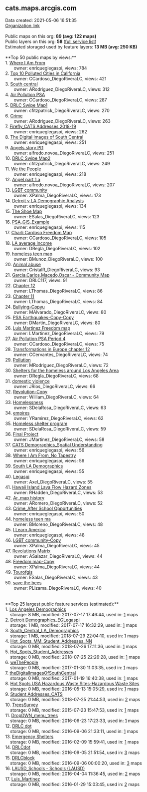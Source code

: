 <h2>cats.maps.arcgis.com</h2> Data created: 2021-05-06 16:51:35 <br /><a target='new' href='https://cats.maps.arcgis.com'>Organization link</a><br /><br />Public maps on this org: <b>89 (avg: 122 maps)</b><br />Public layers on this org: <b>58 </b>(<a target='new' href='https://services.arcgis.com/9JROoDxkx2Ma4jBd/ArcGIS/rest/services'>full service list</a>)<br />Estimated storaged used by feature layers: <b>13 MB (avg: 250 KB)</b><br /><br />**Top 50 public maps by views:**<br />  1. <a target='new' href='https://www.arcgis.com/home/item.html?id=68116ffd577a4aec8e43aecf8a619abc'>Where I Am From</a> <br />  &nbsp;&nbsp;&nbsp;&nbsp; &nbsp;&nbsp;owner: enriqueglegaspi, views: 784<br />  2. <a target='new' href='https://www.arcgis.com/home/item.html?id=d6eca21c26f44fc689588b7de748dacd'>Top 10 Polluted Cities in California</a> <br />  &nbsp;&nbsp;&nbsp;&nbsp; &nbsp;&nbsp;owner: CCardoso_DiegoRiveraLC, views: 421<br />  3. <a target='new' href='https://www.arcgis.com/home/item.html?id=27be6f6c6439419e8c31b4899819502f'>South central</a> <br />  &nbsp;&nbsp;&nbsp;&nbsp; &nbsp;&nbsp;owner: ARodriguez_DiegoRiveraLC, views: 312<br />  4. <a target='new' href='https://www.arcgis.com/home/item.html?id=0fe198ee35ef4b3284add70d7f160797'>Air Pollution PSA</a> <br />  &nbsp;&nbsp;&nbsp;&nbsp; &nbsp;&nbsp;owner: CCardoso_DiegoRiveraLC, views: 287<br />  5. <a target='new' href='https://www.arcgis.com/home/item.html?id=2612351abaf14873b725ee9b977e54c7'>DRLC Swipe Map1</a> <br />  &nbsp;&nbsp;&nbsp;&nbsp; &nbsp;&nbsp;owner: cfitzpatrick_DiegoRiveraLC, views: 270<br />  6. <a target='new' href='https://www.arcgis.com/home/item.html?id=aab7c6d72ce041018c42149adfe9dc7f'>Crime</a> <br />  &nbsp;&nbsp;&nbsp;&nbsp; &nbsp;&nbsp;owner: ARodriguez_DiegoRiveraLC, views: 263<br />  7. <a target='new' href='https://www.arcgis.com/home/item.html?id=01c4aecb8b714010a41c998dd0615c7f'>Firefly_CATS Addresses 2018-19</a> <br />  &nbsp;&nbsp;&nbsp;&nbsp; &nbsp;&nbsp;owner: enriqueglegaspi, views: 262<br />  8. <a target='new' href='https://www.arcgis.com/home/item.html?id=62d4c15009134fa69f6fa7a553e40fc0'>The Digital Images of South Central </a> <br />  &nbsp;&nbsp;&nbsp;&nbsp; &nbsp;&nbsp;owner: enriqueglegaspi, views: 251<br />  9. <a target='new' href='https://www.arcgis.com/home/item.html?id=92d5f955e701449093568e53311a6108'>Angels story Pt1</a> <br />  &nbsp;&nbsp;&nbsp;&nbsp; &nbsp;&nbsp;owner: alfredo.novoa_DiegoRiveraLC, views: 251<br />  10. <a target='new' href='https://www.arcgis.com/home/item.html?id=2a389cfb044b48958615cc72c810e7f2'>DRLC Swipe Map2</a> <br />  &nbsp;&nbsp;&nbsp;&nbsp; &nbsp;&nbsp;owner: cfitzpatrick_DiegoRiveraLC, views: 249<br />  11. <a target='new' href='https://www.arcgis.com/home/item.html?id=c4365a0a4df2428fa3a211cdfbcdec6b'>We the People</a> <br />  &nbsp;&nbsp;&nbsp;&nbsp; &nbsp;&nbsp;owner: enriqueglegaspi, views: 218<br />  12. <a target='new' href='https://www.arcgis.com/home/item.html?id=25cdcc1c7ff046f09cc495f3f19dbd41'>Angel part 1.a</a> <br />  &nbsp;&nbsp;&nbsp;&nbsp; &nbsp;&nbsp;owner: alfredo.novoa_DiegoRiveraLC, views: 207<br />  13. <a target='new' href='https://www.arcgis.com/home/item.html?id=3fcf239a82ed44988e74560d091e848e'>LGBT community</a> <br />  &nbsp;&nbsp;&nbsp;&nbsp; &nbsp;&nbsp;owner: XPalma_DiegoRiveraLC, views: 173<br />  14. <a target='new' href='https://www.arcgis.com/home/item.html?id=d146fc88c5144e7798c93af3821c91f7'>Detroit v LA Demographic Analysis</a> <br />  &nbsp;&nbsp;&nbsp;&nbsp; &nbsp;&nbsp;owner: enriqueglegaspi, views: 134<br />  15. <a target='new' href='https://www.arcgis.com/home/item.html?id=58ffbd320d6c481288566181b4ea99de'>The Shoe Map</a> <br />  &nbsp;&nbsp;&nbsp;&nbsp; &nbsp;&nbsp;owner: ESalas_DiegoRiveraLC, views: 123<br />  16. <a target='new' href='https://www.arcgis.com/home/item.html?id=0f40499aeda44ee9b2d5ba4b10723c3a'>PSA_GIS_Example</a> <br />  &nbsp;&nbsp;&nbsp;&nbsp; &nbsp;&nbsp;owner: enriqueglegaspi, views: 115<br />  17. <a target='new' href='https://www.arcgis.com/home/item.html?id=6328f060fcf740f9a6f9d5e8bfa5edcb'>Charli Cardoso Freedom Map</a> <br />  &nbsp;&nbsp;&nbsp;&nbsp; &nbsp;&nbsp;owner: CCardoso_DiegoRiveraLC, views: 105<br />  18. <a target='new' href='https://www.arcgis.com/home/item.html?id=3e7ffa47d3f544b4be477fd3ee47a5f9'>LA average Income</a> <br />  &nbsp;&nbsp;&nbsp;&nbsp; &nbsp;&nbsp;owner: DRegla_DiegoRiveraLC, views: 102<br />  19. <a target='new' href='https://www.arcgis.com/home/item.html?id=b9c8ee449e2d4d4e961ee1beacd8da29'>homeless teen map</a> <br />  &nbsp;&nbsp;&nbsp;&nbsp; &nbsp;&nbsp;owner: BMunoz_DiegoRiveraLC, views: 100<br />  20. <a target='new' href='https://www.arcgis.com/home/item.html?id=9d67cccadca04c128e841643a9473d04'>Animal abuse</a> <br />  &nbsp;&nbsp;&nbsp;&nbsp; &nbsp;&nbsp;owner: CristalR_DiegoRiveraLC, views: 93<br />  21. <a target='new' href='https://www.arcgis.com/home/item.html?id=63aaf6f58e754e62bf70a574d214a576'>Garcia,Carlos,Macedo,Oscar - Community Map</a> <br />  &nbsp;&nbsp;&nbsp;&nbsp; &nbsp;&nbsp;owner: DRLC117, views: 91<br />  22. <a target='new' href='https://www.arcgis.com/home/item.html?id=50d24c09cf0045ab8cb115967b364a63'>Chapter 12</a> <br />  &nbsp;&nbsp;&nbsp;&nbsp; &nbsp;&nbsp;owner: LThomas_DiegoRiveraLC, views: 86<br />  23. <a target='new' href='https://www.arcgis.com/home/item.html?id=6ae973804c7b402b87c5410f05b6c409'>Chapter 11</a> <br />  &nbsp;&nbsp;&nbsp;&nbsp; &nbsp;&nbsp;owner: LThomas_DiegoRiveraLC, views: 84<br />  24. <a target='new' href='https://www.arcgis.com/home/item.html?id=c01dcd865a7146c08389a2fdcfa86bab'>Bullying-Copyu</a> <br />  &nbsp;&nbsp;&nbsp;&nbsp; &nbsp;&nbsp;owner: MAlvarado_DiegoRiveraLC, views: 80<br />  25. <a target='new' href='https://www.arcgis.com/home/item.html?id=a563851e0fb04037811d3c6a886a9c7f'>PSA Earthquakes-Copy-Copy</a> <br />  &nbsp;&nbsp;&nbsp;&nbsp; &nbsp;&nbsp;owner: DMartin_DiegoRiveraLC, views: 80<br />  26. <a target='new' href='https://www.arcgis.com/home/item.html?id=6e81f92c96464d45bdaeb61fb7c5b080'>Luis Martinez Freedom map</a> <br />  &nbsp;&nbsp;&nbsp;&nbsp; &nbsp;&nbsp;owner: LMartinez_DiegoRiveraLC, views: 79<br />  27. <a target='new' href='https://www.arcgis.com/home/item.html?id=060da4298f0e44eeb4c94a2a77a2579b'>Air Pollution PSA Period 4</a> <br />  &nbsp;&nbsp;&nbsp;&nbsp; &nbsp;&nbsp;owner: CCardoso_DiegoRiveraLC, views: 75<br />  28. <a target='new' href='https://www.arcgis.com/home/item.html?id=61975d6484aa4e41a72b80096424bbc6'>Transformations in Europe chapter 12</a> <br />  &nbsp;&nbsp;&nbsp;&nbsp; &nbsp;&nbsp;owner: CCervantes_DiegoRiveraLC, views: 74<br />  29. <a target='new' href='https://www.arcgis.com/home/item.html?id=eabb33bc54644a71ba0a82b466307902'>Pollution</a> <br />  &nbsp;&nbsp;&nbsp;&nbsp; &nbsp;&nbsp;owner: MRodriguez_DiegoRiveraLC, views: 72<br />  30. <a target='new' href='https://www.arcgis.com/home/item.html?id=fcdc01ec658d49c88ec83dfe53ef7b3f'>Shelters for the homeless around Los Angeles Area</a> <br />  &nbsp;&nbsp;&nbsp;&nbsp; &nbsp;&nbsp;owner: DRegla_DiegoRiveraLC, views: 68<br />  31. <a target='new' href='https://www.arcgis.com/home/item.html?id=c55bf4bc706c4dc3b662a3d5c0513d45'>domestic violence</a> <br />  &nbsp;&nbsp;&nbsp;&nbsp; &nbsp;&nbsp;owner: JRios_DiegoRiveraLC, views: 66<br />  32. <a target='new' href='https://www.arcgis.com/home/item.html?id=0905e2aec1d948bcb6f85bcf483e55cd'>Revolution-Copy</a> <br />  &nbsp;&nbsp;&nbsp;&nbsp; &nbsp;&nbsp;owner: William_DiegoRiveraLC, views: 64<br />  33. <a target='new' href='https://www.arcgis.com/home/item.html?id=3101f13fd3554cc3b27e675d5c4e3a07'>Homelessness</a> <br />  &nbsp;&nbsp;&nbsp;&nbsp; &nbsp;&nbsp;owner: SDelaRosa_DiegoRiveraLC, views: 63<br />  34. <a target='new' href='https://www.arcgis.com/home/item.html?id=9c82a08a68834c18b083a70ed9a7fc70'>empires</a> <br />  &nbsp;&nbsp;&nbsp;&nbsp; &nbsp;&nbsp;owner: YRamirez_DiegoRiveraLC, views: 62<br />  35. <a target='new' href='https://www.arcgis.com/home/item.html?id=c276fb6bbe124c2f98964b888e9da0f5'>Homeless shelter program</a> <br />  &nbsp;&nbsp;&nbsp;&nbsp; &nbsp;&nbsp;owner: SDelaRosa_DiegoRiveraLC, views: 59<br />  36. <a target='new' href='https://www.arcgis.com/home/item.html?id=216d7d693d0849dea8057440c2d3d6e4'>Final Project</a> <br />  &nbsp;&nbsp;&nbsp;&nbsp; &nbsp;&nbsp;owner: JMartinez_DiegoRiveraLC, views: 58<br />  37. <a target='new' href='https://www.arcgis.com/home/item.html?id=2b804a8c84eb4b9587ddbdd9991cec06'>CATS Demographics_Spatial Understanding</a> <br />  &nbsp;&nbsp;&nbsp;&nbsp; &nbsp;&nbsp;owner: enriqueglegaspi, views: 56<br />  38. <a target='new' href='https://www.arcgis.com/home/item.html?id=9db115c2f80b403eaddbd4fd11179f10'>Where I Am From_No Tapestry</a> <br />  &nbsp;&nbsp;&nbsp;&nbsp; &nbsp;&nbsp;owner: enriqueglegaspi, views: 56<br />  39. <a target='new' href='https://www.arcgis.com/home/item.html?id=8dceb58a6e4341d6a9def3e1d178a3f4'>South LA Demographics</a> <br />  &nbsp;&nbsp;&nbsp;&nbsp; &nbsp;&nbsp;owner: enriqueglegaspi, views: 55<br />  40. <a target='new' href='https://www.arcgis.com/home/item.html?id=7bdb2e543c924fee90c0c3418ee8b2cf'>Legaspi </a> <br />  &nbsp;&nbsp;&nbsp;&nbsp; &nbsp;&nbsp;owner: Axel_DiegoRiveraLC, views: 55<br />  41. <a target='new' href='https://www.arcgis.com/home/item.html?id=a62ba7f1437646728c31870eb7e276fe'>Hawaii Island Lava Flow Hazard Zones</a> <br />  &nbsp;&nbsp;&nbsp;&nbsp; &nbsp;&nbsp;owner: RHadden_DiegoRiveraLC, views: 53<br />  42. <a target='new' href='https://www.arcgis.com/home/item.html?id=01d7853de4724adeafe02fe0a3b2b5f4'>Ar..map history</a> <br />  &nbsp;&nbsp;&nbsp;&nbsp; &nbsp;&nbsp;owner: ARomero_DiegoRiveraLC, views: 52<br />  43. <a target='new' href='https://www.arcgis.com/home/item.html?id=48d702f70cb941b6ac2b687e41941fab'>Crime_After School Opportunities</a> <br />  &nbsp;&nbsp;&nbsp;&nbsp; &nbsp;&nbsp;owner: enriqueglegaspi, views: 50<br />  44. <a target='new' href='https://www.arcgis.com/home/item.html?id=7bf31fef54b14624a21fe787acba2ddd'>homeless teen ma</a> <br />  &nbsp;&nbsp;&nbsp;&nbsp; &nbsp;&nbsp;owner: BMoreno_DiegoRiveraLC, views: 48<br />  45. <a target='new' href='https://www.arcgis.com/home/item.html?id=1e5d3ec6bec84125a30d95fa29940128'>I Learn America</a> <br />  &nbsp;&nbsp;&nbsp;&nbsp; &nbsp;&nbsp;owner: enriqueglegaspi, views: 48<br />  46. <a target='new' href='https://www.arcgis.com/home/item.html?id=53fb8a4e034b4295a5e5ad10ea177303'>LGBT community-Copy</a> <br />  &nbsp;&nbsp;&nbsp;&nbsp; &nbsp;&nbsp;owner: XPalma_DiegoRiveraLC, views: 45<br />  47. <a target='new' href='https://www.arcgis.com/home/item.html?id=79e786bb899945bcac60ca01fec28515'>Revolutions Matrix</a> <br />  &nbsp;&nbsp;&nbsp;&nbsp; &nbsp;&nbsp;owner: ASalazar_DiegoRiveraLC, views: 44<br />  48. <a target='new' href='https://www.arcgis.com/home/item.html?id=4f97cfa108a04c69a61b9043cf9c850e'>Freedom map-Copy</a> <br />  &nbsp;&nbsp;&nbsp;&nbsp; &nbsp;&nbsp;owner: XPalma_DiegoRiveraLC, views: 44<br />  49. <a target='new' href='https://www.arcgis.com/home/item.html?id=01e381719fee4fd6a7e39d4825eb5f59'>Tourofgis</a> <br />  &nbsp;&nbsp;&nbsp;&nbsp; &nbsp;&nbsp;owner: ESalas_DiegoRiveraLC, views: 43<br />  50. <a target='new' href='https://www.arcgis.com/home/item.html?id=83c9b336373542329695f3d77a082f31'>save the bees</a> <br />  &nbsp;&nbsp;&nbsp;&nbsp; &nbsp;&nbsp;owner: PLizama_DiegoRiveraLC, views: 40<br /><br /><br />**Top 25 largest public feature services (estimated):**<br /> 1. <a target='new' href='https://www.arcgis.com/home/item.html?id=a7c4347601b34f708054d6ebab278ce1'>Los Angeles Demographics</a><br /> &nbsp;&nbsp;&nbsp;&nbsp;storage: 8 MB, modified: 2017-07-17 17:46:44,  used in: <a target='new' href='https://ed-ind-tb.s3-us-west-1.amazonaws.com/ADI/a7c4347601b34f708054d6ebab278ce1.html'> 1</a> maps<br /> 2. <a target='new' href='https://www.arcgis.com/home/item.html?id=6d26e5a84c5d4be59ed642a11a20b902'>Detroit Demographics_EGLegaspi</a><br /> &nbsp;&nbsp;&nbsp;&nbsp;storage: 1 MB, modified: 2017-07-17 16:32:29,  used in: <a target='new' href='https://ed-ind-tb.s3-us-west-1.amazonaws.com/ADI/6d26e5a84c5d4be59ed642a11a20b902.html'> 1</a> maps<br /> 3. <a target='new' href='https://www.arcgis.com/home/item.html?id=ec4c8470a6b74163ac54d9596a670a30'>South_Central_LA_Demographics</a><br /> &nbsp;&nbsp;&nbsp;&nbsp;storage: 1 MB, modified: 2018-07-29 22:04:10,  used in: <a target='new' href='https://ed-ind-tb.s3-us-west-1.amazonaws.com/ADI/ec4c8470a6b74163ac54d9596a670a30.html'> 1</a> maps<br /> 4. <a target='new' href='https://www.arcgis.com/home/item.html?id=dfd3d2f65f8f4e808f00979babba3460'>Hot_Spots_MM_Student_Addresses_NN</a><br /> &nbsp;&nbsp;&nbsp;&nbsp;storage: 0 MB, modified: 2018-07-26 17:11:36,  used in: <a target='new' href='https://ed-ind-tb.s3-us-west-1.amazonaws.com/ADI/dfd3d2f65f8f4e808f00979babba3460.html'> 1</a> maps<br /> 5. <a target='new' href='https://www.arcgis.com/home/item.html?id=26f0cb92cd6f41eb8899146990cbd877'>Hot_Spots_Student_Addresses</a><br /> &nbsp;&nbsp;&nbsp;&nbsp;storage: 0 MB, modified: 2018-07-25 22:26:28,  used in: <a target='new' href='https://ed-ind-tb.s3-us-west-1.amazonaws.com/ADI/26f0cb92cd6f41eb8899146990cbd877.html'> 1</a> maps<br /> 6. <a target='new' href='https://www.arcgis.com/home/item.html?id=8b152009fe7d4ee2a6f3117a2e54ff5f'>weThePeople</a><br /> &nbsp;&nbsp;&nbsp;&nbsp;storage: 0 MB, modified: 2017-01-30 11:03:35,  used in: <a target='new' href='https://ed-ind-tb.s3-us-west-1.amazonaws.com/ADI/8b152009fe7d4ee2a6f3117a2e54ff5f.html'> 1</a> maps<br /> 7. <a target='new' href='https://www.arcgis.com/home/item.html?id=3204dc6539bd4fda8a016a4edab344b4'>theDigitalImagesOfSouthCentral</a><br /> &nbsp;&nbsp;&nbsp;&nbsp;storage: 0 MB, modified: 2017-01-19 16:40:38,  used in: <a target='new' href='https://ed-ind-tb.s3-us-west-1.amazonaws.com/ADI/3204dc6539bd4fda8a016a4edab344b4.html'> 1</a> maps<br /> 8. <a target='new' href='https://www.arcgis.com/home/item.html?id=8787b444889048d3af882bab03998c71'>Hot Spots USA Hazardous Waste Sites-Hazardous Waste Sites</a><br /> &nbsp;&nbsp;&nbsp;&nbsp;storage: 0 MB, modified: 2016-05-13 15:05:29,  used in: <a target='new' href='https://ed-ind-tb.s3-us-west-1.amazonaws.com/ADI/8787b444889048d3af882bab03998c71.html'> 1</a> maps<br /> 9. <a target='new' href='https://www.arcgis.com/home/item.html?id=9c896b05c8ea474d9ae3e55b43896453'>Student Addresses_CATS</a><br /> &nbsp;&nbsp;&nbsp;&nbsp;storage: 0 MB, modified: 2018-07-25 21:44:53,  used in: <a target='new' href='https://ed-ind-tb.s3-us-west-1.amazonaws.com/ADI/9c896b05c8ea474d9ae3e55b43896453.html'> 2</a> maps<br /> 10. <a target='new' href='https://www.arcgis.com/home/item.html?id=0816ec92e04d47c387d713d1c6aa34a7'>TreesSurvey</a><br /> &nbsp;&nbsp;&nbsp;&nbsp;storage: 0 MB, modified: 2015-07-23 15:47:53,  used in: <a target='new' href='https://ed-ind-tb.s3-us-west-1.amazonaws.com/ADI/0816ec92e04d47c387d713d1c6aa34a7.html'> 1</a> maps<br /> 11. <a target='new' href='https://www.arcgis.com/home/item.html?id=d0a761c5f6bb4c9789ea6b730c27db07'>DropDWN_menu_trees</a><br /> &nbsp;&nbsp;&nbsp;&nbsp;storage: 0 MB, modified: 2016-06-23 17:23:33,  used in: <a target='new' href='https://ed-ind-tb.s3-us-west-1.amazonaws.com/ADI/d0a761c5f6bb4c9789ea6b730c27db07.html'> 1</a> maps<br /> 12. <a target='new' href='https://www.arcgis.com/home/item.html?id=c3ec80fbb2cc475c98da261dc65acc30'>DRLC dot</a><br /> &nbsp;&nbsp;&nbsp;&nbsp;storage: 0 MB, modified: 2016-09-06 21:33:11,  used in: <a target='new' href='https://ed-ind-tb.s3-us-west-1.amazonaws.com/ADI/c3ec80fbb2cc475c98da261dc65acc30.html'> 1</a> maps<br /> 13. <a target='new' href='https://www.arcgis.com/home/item.html?id=ffe09cf6e52e448481ea684c0cea310b'>Emergency Shelters</a><br /> &nbsp;&nbsp;&nbsp;&nbsp;storage: 0 MB, modified: 2016-02-09 15:59:41,  used in: <a target='new' href='https://ed-ind-tb.s3-us-west-1.amazonaws.com/ADI/ffe09cf6e52e448481ea684c0cea310b.html'> 1</a> maps<br /> 14. <a target='new' href='https://www.arcgis.com/home/item.html?id=cf9f599580a6415bbb43e793b238d1df'>DRLCdot</a><br /> &nbsp;&nbsp;&nbsp;&nbsp;storage: 0 MB, modified: 2016-09-05 21:51:54,  used in: <a target='new' href='https://ed-ind-tb.s3-us-west-1.amazonaws.com/ADI/cf9f599580a6415bbb43e793b238d1df.html'> 3</a> maps<br /> 15. <a target='new' href='https://www.arcgis.com/home/item.html?id=6fc722dfc0564e29984a2fedcfb72c75'>DRLCblock</a><br /> &nbsp;&nbsp;&nbsp;&nbsp;storage: 0 MB, modified: 2016-09-06 00:00:20,  used in: <a target='new' href='https://ed-ind-tb.s3-us-west-1.amazonaws.com/ADI/6fc722dfc0564e29984a2fedcfb72c75.html'> 3</a> maps<br /> 16. <a target='new' href='https://www.arcgis.com/home/item.html?id=1839a07fb42044fbb3b446057ffe70b1'>LAUSD_Schools - Schools (LAUSD)</a><br /> &nbsp;&nbsp;&nbsp;&nbsp;storage: 0 MB, modified: 2016-04-04 11:36:45,  used in: <a target='new' href='https://ed-ind-tb.s3-us-west-1.amazonaws.com/ADI/1839a07fb42044fbb3b446057ffe70b1.html'> 2</a> maps<br /> 17. <a target='new' href='https://www.arcgis.com/home/item.html?id=6caa8a65958b4e5aa0a02858948286eb'>Luis_Martinez</a><br /> &nbsp;&nbsp;&nbsp;&nbsp;storage: 0 MB, modified: 2016-01-29 15:03:45,  used in: <a target='new' href='https://ed-ind-tb.s3-us-west-1.amazonaws.com/ADI/6caa8a65958b4e5aa0a02858948286eb.html'> 2</a> maps<br />